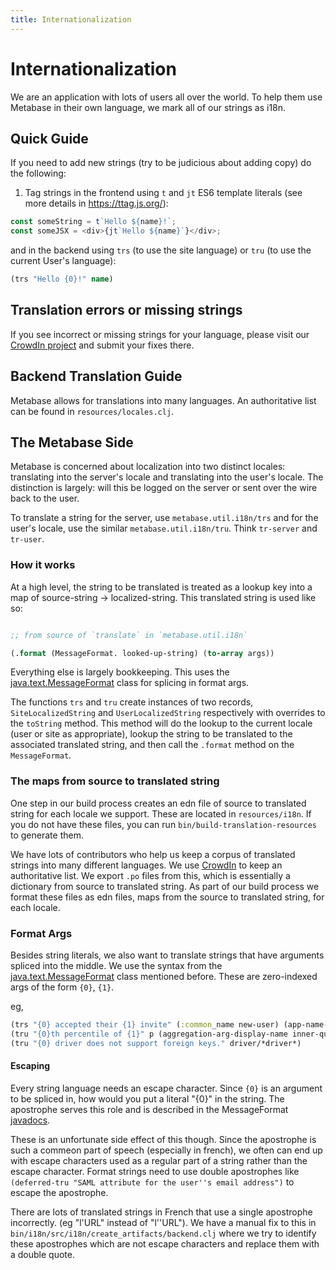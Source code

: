 ```yaml
---
title: Internationalization
---
```


# Internationalization

We are an application with lots of users all over the world. To help them use Metabase in their own language, we mark all of our strings as i18n.

## Quick Guide

If you need to add new strings (try to be judicious about adding copy) do the following:

1. Tag strings in the frontend using `t` and `jt` ES6 template literals (see more details in https://ttag.js.org/):

```javascript
const someString = t`Hello ${name}!`;
const someJSX = <div>{jt`Hello ${name}`}</div>;
```

and in the backend using `trs` (to use the site language) or `tru` (to use the current User's language):

```clojure
(trs "Hello {0}!" name)
```

## Translation errors or missing strings

If you see incorrect or missing strings for your language, please visit our [CrowdIn project](https://crowdin.com/project/metabase-i18n) and submit your fixes there.

## Backend Translation Guide

Metabase allows for translations into many languages. An authoritative list can be found in `resources/locales.clj`.

## The Metabase Side

Metabase is concerned about localization into two distinct locales: translating into the server's locale and translating into the user's locale. The distinction is largely: will this be logged on the server or sent over the wire back to the user.

To translate a string for the server, use `metabase.util.i18n/trs` and for the user's locale, use the similar `metabase.util.i18n/tru`. Think `tr-server` and `tr-user`.

### How it works

At a high level, the string to be translated is treated as a lookup key into a map of source-string -> localized-string. This translated string is used like so:

```clojure

;; from source of `translate` in `metabase.util.i18n`

(.format (MessageFormat. looked-up-string) (to-array args))

```

Everything else is largely bookkeeping. This uses the [java.text.MessageFormat](https://docs.oracle.com/javase/7/docs/api/java/text/MessageFormat.html) class for splicing in format args.

The functions `trs` and `tru` create instances of two records, `SiteLocalizedString` and `UserLocalizedString` respectively with overrides to the `toString` method. This method will do the lookup to the current locale (user or site as appropriate), lookup the string to be translated to the associated translated string, and then call the `.format` method on the `MessageFormat`.

### The maps from source to translated string

One step in our build process creates an edn file of source to translated string for each locale we support. These are located in `resources/i18n`. If you do not have these files, you can run `bin/build-translation-resources` to generate them.

We have lots of contributors who help us keep a corpus of translated strings into many different languages. We use [CrowdIn](https://crowdin.com/project/metabase-i18n) to keep an authoritative list. We export `.po` files from this, which is essentially a dictionary from source to translated string. As part of our build process we format these files as edn files, maps from the source to translated string, for each locale.

### Format Args

Besides string literals, we also want to translate strings that have arguments spliced into the middle. We use the syntax from the [java.text.MessageFormat](https://docs.oracle.com/javase/7/docs/api/java/text/MessageFormat.html) class mentioned before. These are zero-indexed args of the form `{0}`, `{1}`.

eg,

```clojure
(trs "{0} accepted their {1} invite" (:common_name new-user) (app-name-trs))
(tru "{0}th percentile of {1}" p (aggregation-arg-display-name inner-query arg))
(tru "{0} driver does not support foreign keys." driver/*driver*)
```

#### Escaping

Every string language needs an escape character. Since `{0}` is an argument to be spliced in, how would you put a literal "{0}" in the string. The apostrophe serves this role and is described in the MessageFormat [javadocs](https://docs.oracle.com/javase/7/docs/api/java/text/MessageFormat.html).

These is an unfortunate side effect of this though. Since the apostrophe is such a commeon part of speech (especially in french), we often can end up with escape characters used as a regular part of a string rather than the escape character. Format strings need to use double apostrophes like `(deferred-tru "SAML attribute for the user''s email address")` to escape the apostrophe.

There are lots of translated strings in French that use a single apostrophe incorrectly. (eg "l'URL" instead of "l''URL"). We have a manual fix to this in `bin/i18n/src/i18n/create_artifacts/backend.clj` where we try to identify these apostrophes which are not escape characters and replace them with a double quote.
